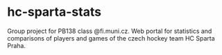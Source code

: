 # hc-sparta-stats
Group project for PB138 class @fi.muni.cz. Web portal for statistics and comparisons of players and games of the czech hockey team HC Sparta Praha.
